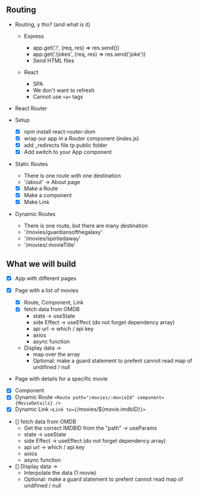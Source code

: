 ## Routing

- Routing, y tho? (and what is it)

  - Express

    - app.get('/', (req, res) => res.send())
    - app.get('/jokes', (req, res) => res.send('joke'))
    - Send HTML files

  - React
    - SPA
    - We don't want to refresh
    - Cannot use `<a>` tags

- React Router
- Setup

  - [x] npm install react-router-dom
  - [x] wrap our app in a Router component (index.js)
  - [x] add \_redirects file tp public folder
  - [x] Add switch to your App component

- Static Routes
  - There is one route with one destination
  - '/about' -> About page
  - [x] Make a Route
  - [x] Make a component
  - [x] Make Link
- Dynamic Routes
  - There is one route, but there are many destination
  - '/movies/guardiansofthegalaxy'
  - '/movies/spiritedaway'
  - '/movies/:movieTitle'

## What we will build

- [x] App with different pages
- [x] Page with a list of movies

  - [x] Route, Component, Link
  - [x] fetch data from OMDB
    - state -> useState
    - side Effect -> useEffect (do not forget dependency array)
    - api url -> which / api key
    - axios
    - async function
  - Display data ->
    - map over the array
    - Optional: make a guard statement to prefent cannot read map of undifined / null

- Page with details for a specific movie
- [x] Component
- [x] Dynamic Route `<Route path="/movies/:movieId" component={MovieDetails} />`
- [x] Dynamic Link `<Link to={`/movies/\${movie.imdbID}`}>`
- [] fetch data from OMDB
  - Get the correct IMDBID from the "path" -> useParams
  - state -> useState
  - side Effect -> useEffect (do not forget dependency array)
  - api url -> which / api key
  - axios
  - async function
- [] Display data ->
  - Interpolate the data (1 movie)
  - Optional: make a guard statement to prefent cannot read map of undifined / null
